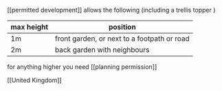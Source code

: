 
[[permitted development]] allows the following (including a trellis topper )

| max height | position                                    |
| ---------- | ------------------------------------------- |
| 1m         | front garden, or next to a footpath or road |
| 2m         | back garden with neighbours                 |
for anything higher you need [[planning permission]]

[[United Kingdom]]
